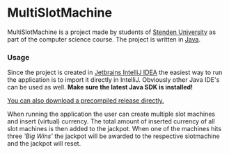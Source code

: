 # MultiSlotMachine
MultiSlotMachine is a project made by students of [Stenden University](https://stenden.com/) as part of the computer science course. 
The project is written in [Java](https://www.java.com).

### Usage
Since the project is created in [Jetbrains IntelliJ IDEA](https://www.jetbrains.com/idea/) the easiest way to run the application is to import it directly in IntelliJ. Obviously other Java IDE's can be used as well. **Make sure the latest Java SDK is installed!** 

[You can also download a precompiled release directly.](https://github.com/Razenko/MultiSlotMachine/releases)

When running the application the user can create multiple slot machines and insert (virtual) currency. The total amount of inserted currency of all slot machines is then added to the jackpot. When one of the machines hits three *'Big Wins'* the jackpot will be awarded to the respective slotmachine and the jackpot will reset.

